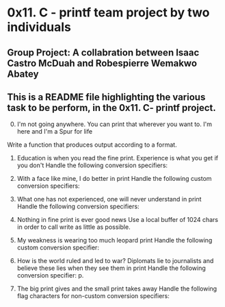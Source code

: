 # 0x11. C - printf team project by two individuals

## Group Project: A collabration between Isaac Castro McDuah and Robespierre Wemakwo Abatey

## This is a README file highlighting the various task to be perform, in the 0x11. C- printf project.

0. I'm not going anywhere. You can print that wherever you want to. I'm here and I'm
 a Spur for life

Write a function that produces output according to a format.

1. Education is when you read the fine print. Experience is what you get if you don't
Handle the following conversion specifiers:

2. With a face like mine, I do better in print
Handle the following custom conversion specifiers:

3. What one has not experienced, one will never understand in print
Handle the following conversion specifiers:

4. Nothing in fine print is ever good news
Use a local buffer of 1024 chars in order to call write as little as possible.

5. My weakness is wearing too much leopard print
Handle the following custom conversion specifier:

6. How is the world ruled and led to war? Diplomats lie to journalists and believe these lies when they see them in print
Handle the following conversion specifier: p.

7. The big print gives and the small print takes away
Handle the following flag characters for non-custom conversion specifiers:
